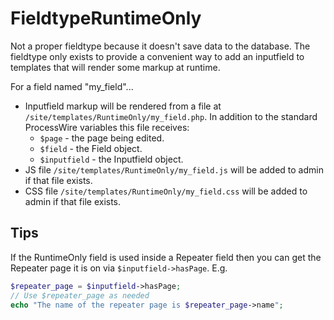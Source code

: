 # FieldtypeRuntimeOnly

Not a proper fieldtype because it doesn't save data to the database. The fieldtype only exists to provide a convenient way to add an inputfield to templates that will render some markup at runtime.

For a field named "my_field"...

* Inputfield markup will be rendered from a file at `/site/templates/RuntimeOnly/my_field.php`. In addition to the standard ProcessWire variables this file receives:
    * `$page` - the page being edited.
    * `$field` - the Field object.
    * `$inputfield` - the Inputfield object.
* JS file `/site/templates/RuntimeOnly/my_field.js` will be added to admin if that file exists.
* CSS file `/site/templates/RuntimeOnly/my_field.css` will be added to admin if that file exists.

## Tips

If the RuntimeOnly field is used inside a Repeater field then you can get the Repeater page it is on via `$inputfield->hasPage`. E.g.
```php
$repeater_page = $inputfield->hasPage;
// Use $repeater_page as needed
echo "The name of the repeater page is $repeater_page->name";
```
